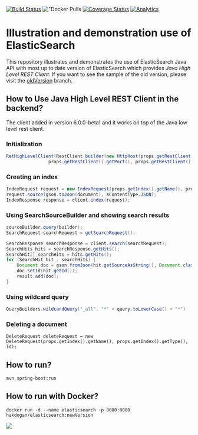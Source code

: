 [![Build Status](https://travis-ci.org/hakdogan/ElasticSearch.svg?branch=master)](https://travis-ci.org/hakdogan/ElasticSearch)
!["Docker Pulls](https://img.shields.io/docker/pulls/hakdogan/elasticsearch.svg)
[![Coverage Status](https://coveralls.io/repos/github/hakdogan/ElasticSearch/badge.svg?branch=master)](https://coveralls.io/github/hakdogan/ElasticSearch?branch=master)
[![Analytics](https://ga-beacon.appspot.com/UA-110069051-1/ElasticSearch/readme)](https://github.com/igrigorik/ga-beacon)

Illustration and demonstration use of ElasticSearch
===================================================

This repository illustrates and demonstrates the use of ElasticSearch Java API with most up to date version of ElasticSearch which provides _Java High Level REST Client_. If you want to see the sample of the old version, please visit the [oldVersion](https://github.com/hakdogan/ElasticSearch/tree/oldVersion) branch.

## How to Use Java High Level REST Client in the backend?
The client added in version 6.0.0-beta1 and it works on top of the Java low level rest client.

### Initialization
```java
RetHighLevelClient(RestClient.builder(new HttpHost(props.getRestClient().getHostname(),
                props.getRestClient().getPort(), props.getRestClient().getScheme())));
```


### Creating an index
```java
IndexRequest request = new IndexRequest(props.getIndex().getName(), props.getIndex().getType());
request.source(gson.toJson(document), XContentType.JSON);
IndexResponse response = client.index(request);
```

### Using SearchSourceBuilder and showing search results
```java
sourceBuilder.query(builder);
SearchRequest searchRequest = getSearchRequest();

SearchResponse searchResponse = client.search(searchRequest);
SearchHits hits = searchResponse.getHits();
SearchHit[] searchHits = hits.getHits();
for (SearchHit hit : searchHits) {
    Document doc = gson.fromJson(hit.getSourceAsString(), Document.class);
    doc.setId(hit.getId());
    result.add(doc);
}
```

### Using wildcard query
```java
QueryBuilders.wildcardQuery("_all", "*" + query.toLowerCase() + "*")
```

### Deleting a document
```
DeleteRequest deleteRequest = new DeleteRequest(props.getIndex().getName(), props.getIndex().getType(), id);
```

## How to run?
```
mvn spring-boot:run
```

## How to run with Docker?
```
docker run -d --name elasticsearch -p 8080:8080 hakdogan/elasticsearch:newVersion
```

![](image/image.gif)